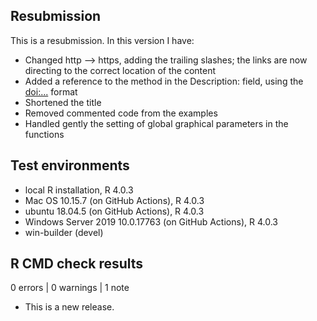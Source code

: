 ## Resubmission

This is a resubmission. In this version I have:

* Changed http --> https, adding the trailing slashes; the links are now directing to the 
correct location of the content
* Added a reference to the method in the Description: field, using the <doi:...> format 
* Shortened the title
* Removed commented code from the examples
* Handled gently the setting of global graphical parameters in the functions

## Test environments

* local R installation, R 4.0.3
* Mac OS 10.15.7 (on GitHub Actions), R 4.0.3
* ubuntu 18.04.5 (on GitHub Actions), R 4.0.3
* Windows Server 2019 10.0.17763 (on GitHub Actions), R 4.0.3
* win-builder (devel)

## R CMD check results

0 errors | 0 warnings | 1 note

* This is a new release.
